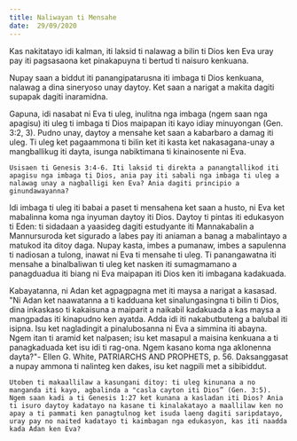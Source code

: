 ```yaml
---
title: Naliwayan ti Mensahe
date:  29/09/2020
---
```


Kas nakitatayo idi kalman, iti laksid ti nalawag a bilin ti Dios ken Eva uray pay iti pagsasaona ket pinakapuyna ti bertud ti naisuro kenkuana.

Nupay saan a biddut iti panangipatarusna iti imbaga ti Dios kenkuana, nalawag a dina sineryoso unay daytoy. Ket saan a narigat a makita dagiti supapak dagiti inaramidna.

Gapuna, idi nasabat ni Eva ti uleg, inulitna nga imbaga (ngem saan nga apagisu) iti uleg ti imbaga ti Dios maipapan iti kayo idiay minuyongan (Gen. 3:2, 3). Pudno unay, daytoy a mensahe ket saan a kabarbaro a damag iti uleg. Ti uleg ket pagaammona ti bilin ket iti kasta ket nakasagana-unay a mangballikug iti dayta, isunga nabiktimana ti kinainosente ni Eva.

`Usisaen ti Genesis 3:4-6. Iti laksid ti direkta a panangtallikod iti apagisu nga imbaga ti Dios, ania pay iti sabali nga imbaga ti uleg a nalawag unay a nagballigi ken Eva? Ania dagiti principio a ginundawayanna?`

Idi imbaga ti uleg iti babai a paset ti mensahena ket saan a husto, ni Eva ket mabalinna koma nga inyuman daytoy iti Dios. Daytoy ti pintas iti edukasyon ti Eden: ti sidadaan a yaasideg dagiti estudyante iti Mannakabalin a Mannursuroda ket sigurado a labes pay iti aniaman a banag a mabalintayo a matukod ita ditoy daga. Nupay kasta, imbes a pumanaw, imbes a sapulenna ti nadiosan a tulong, inawat ni Eva ti mensahe ti uleg. Ti panangawatna iti mensahe a binalbaliwan ti uleg ket nasken iti sumagmamano a panagduadua iti biang ni Eva maipapan iti Dios ken iti imbagana kadakuada.

Kabayatanna, ni Adan ket agpagpagna met iti maysa a narigat a kasasad. "Ni Adan ket naawatanna a ti kadduana ket sinalungasingna ti bilin ti Dios, dina inkaskaso ti kakaisuna a maiparit a naikabil kadakuada a kas maysa a mangpadas iti kinapudno ken ayatda. Adda idi iti nakabutbuteng a balubal iti isipna. Isu ket nagladingit a pinalubosanna ni Eva a simmina iti abayna. Ngem itan ti aramid ket nalpasen; isu ket masapul a maisina kenkuana a ti panagkaduada ket isu idi ti rag-ona. Ngem kasano koma nga aklonenna dayta?"- Ellen G. White, PATRIARCHS AND PROPHETS, p. 56. Daksanggasat a nupay ammona ti nalinteg ken dakes, isu ket nagpili met a sibibiddut.

`Utoben ti makaallilaw a kasungani ditoy: ti uleg kinunana a no manganda iti kayo, agbalinda a "casla cayton iti Dios” (Gen. 3:5). Ngem saan kadi a ti Genesis 1:27 ket kunana a kasladan iti Dios? Ania ti isuro daytoy kadatayo na kasane ti kinalakatayo a maallilaw ken no apay a ti pammati ken panagtulnog ket isuda laeng dagiti saripdatayo, uray pay no naited kadatayo ti kaimbagan nga edukasyon, kas iti naadda kada Adan ken Eva?`